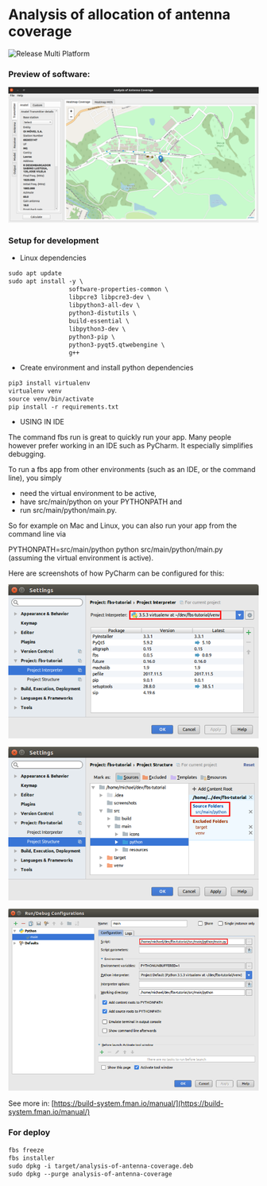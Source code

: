 # Analysis of allocation of antenna coverage

![Release Multi Platform](https://github.com/samuelterra22/Analysis-of-antenna-coverage/workflows/Release%20Multi%20Platform/badge.svg)

### Preview of software:

![](screenshots/main_screen.png)

### Setup for development

-  Linux dependencies
```shell script
sudo apt update
sudo apt install -y \
                 software-properties-common \
                 libpcre3 libpcre3-dev \
                 libpython3-all-dev \
                 python3-distutils \
                 build-essential \
                 libpython3-dev \
                 python3-pip \
                 python3-pyqt5.qtwebengine \
                 g++ 
```

- Create environment and install python dependencies

```shell script
pip3 install virtualenv
virtualenv venv
source venv/bin/activate
pip install -r requirements.txt
``` 

- USING IN IDE

The command fbs run is great to quickly run your app. Many people however prefer working in an IDE such as PyCharm. It especially simplifies debugging.

To run a fbs app from other environments (such as an IDE, or the command line), you simply

- need the virtual environment to be active,
- have src/main/python on your PYTHONPATH and
- run src/main/python/main.py.

So for example on Mac and Linux, you can also run your app from the command line via

PYTHONPATH=src/main/python python src/main/python/main.py
(assuming the virtual environment is active).

Here are screenshots of how PyCharm can be configured for this:

![](images/pycharm-config-1.png)

![](images/pycharm-config-2.png)

![](images/pycharm-config-3.png)

See more in: [https://build-system.fman.io/manual/](https://build-system.fman.io/manual/)


### For deploy

```shell
fbs freeze
fbs installer
sudo dpkg -i target/analysis-of-antenna-coverage.deb
sudo dpkg --purge analysis-of-antenna-coverage
```

